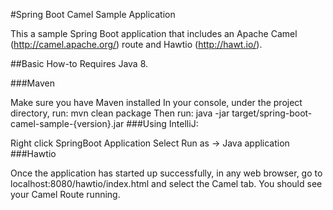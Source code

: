 #Spring Boot Camel Sample Application

This a sample Spring Boot application that includes an Apache Camel (http://camel.apache.org/) route and Hawtio (http://hawt.io/).

##Basic How-to Requires Java 8.

###Maven

Make sure you have Maven installed
In your console, under the project directory, run: mvn clean package
Then run: java -jar target/spring-boot-camel-sample-{version}.jar
###Using IntelliJ:

Right click SpringBoot Application
Select Run as -> Java application
###Hawtio

Once the application has started up successfully, in any web browser, go to localhost:8080/hawtio/index.html and select the Camel tab. You should see your Camel Route running.